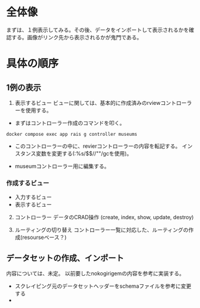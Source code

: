 
# 全体像
まずは、１例表示してみる。その後、データをインポートして表示されるかを確認する。画像がリンク先から表示されるかが鬼門である。

# 具体の順序

## 1例の表示
1. 表示するビュー
ビューに関しては、基本的に作成済みのrviewコントローラーを使用する。
- まずはコントローラー作成のコマンドを叩く。

``docker compose exec app rais g controller museums`` 


- このコントローラーの中に、revierコントローラーの内容を転記する。
インスタンス変数を変更する(:%s/$$//""/gcを使用)。



- museumコントローラー用に編集する。

### 作成するビュー
- 入力するビュー
- 表示するビュー

2. コントローラー
データのCRAD操作
(create, index, show, update, destroy)

3. ルーティングの切り替え
コントローラー一覧に対応した、ルーティングの作成(resourseベース？)

## データセットの作成、インポート
内容については、未定。
以前要したnokogirigemの内容を参考に実装する。

- スクレイピング元のデータセットヘッダーをschemaファイルを参考に変更する
-


